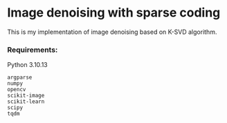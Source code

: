 # Image denoising with sparse coding
This is my implementation of image denoising based on K-SVD algorithm.

### Requirements:
Python 3.10.13
```
argparse
numpy
opencv
scikit-image
scikit-learn
scipy
tqdm
```
